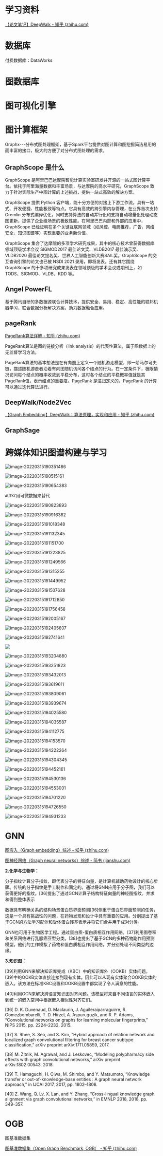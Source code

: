 # 学习资料

[【论文笔记】DeepWalk - 知乎 (zhihu.com)](https://zhuanlan.zhihu.com/p/45167021)

# 数据库

付费数据库：DataWorks





# 图数据库







# 图可视化引擎









# 图计算框架

Graphx---分布式图处理框架，基于Spark平台提供对图计算和图挖掘简洁易用的而丰富的接口，极大的方便了对分布式图处理的需求。

## GraphScope 是什么

GraphScope 是阿里巴巴达摩院智能计算实验室研发并开源的一站式图计算平台。依托于阿里海量数据和丰富场景，与达摩院的高水平研究，GraphScope 致力于针对实际生产中图计算的上述挑战，提供一站式高效的解决方案。

GraphScope 提供 Python 客户端，能十分方便的对接上下游工作流，具有一站式、开发便捷、性能极致等特点。它具有高效的跨引擎内存管理，在业界首次支持 Gremlin 分布式编译优化，同时支持算法的自动并行化和支持自动增量化处理动态图更新，提供了企业级场景的极致性能。在阿里巴巴内部和外部的应用中，GraphScope 已经证明在多个关键互联网领域（如风控，电商推荐，广告，网络安全，知识图谱等）实现重要的业务新价值。

GraphScope 集合了达摩院的多项学术研究成果，其中的核心技术曾获得数据库领域顶级学术会议 SIGMOD2017 最佳论文奖、VLDB2017 最佳演示奖、VLDB2020 最佳论文提名奖、世界人工智能创新大赛SAIL奖。GraphScope 的交互查询引擎的论文也已被 NSDI 2021 录用，即将发表。还有其它围绕 GraphScope 的十多项研究成果发表在领域顶级的学术会议或期刊上，如 TODS、SIGMOD、VLDB、KDD 等。



## Angel PowerFL

基于腾讯自研的多数据源联合计算技术，提供安全、易用、稳定、高性能的联邦机器学习、联合数据分析解决方案，助力数据融合应用。



## pageRank

[PageRank算法详解 - 知乎 (zhihu.com)](https://zhuanlan.zhihu.com/p/137561088) 

PageRank算法是图的链接分析（link analysis）的代表性算法，属于图数据上的无监督学习方法。

PageRank算法的基本想法是在有向图上定义一个随机游走模型，即一阶马尔可夫链，描述随机游走者沿着有向图随机访问各个结点的行为。在一定条件下，极限情况访问每个结点的概率收敛到平稳分布，这时各个结点的平稳概率值就是其PageRank值，表示结点的重要度。PageRank 是递归定义的，PageRank 的计算可以通过迭代算法进行。



## DeepWalk/Node2Vec

[【Graph Embedding】DeepWalk：算法原理，实现和应用 - 知乎 (zhihu.com)](https://zhuanlan.zhihu.com/p/56380812)



## GraphSage





# 跨媒体知识图谱构建与学习



![image-20220315190351486](E:\Document\Typora\img\image-20220315190351486.png)

![image-20220315190515161](E:\Document\Typora\img\image-20220315190515161.png)

![image-20220315190654383](E:\Document\Typora\img\image-20220315190654383.png)

`AUTKC`用可微数据来替代





![image-20220315190823893](E:\Document\Typora\img\image-20220315190823893.png)



![image-20220315190916382](E:\Document\Typora\img\image-20220315190916382.png)



![image-20220315191018348](E:\Document\Typora\img\image-20220315191018348.png)

![image-20220315191132345](E:\Document\Typora\img\image-20220315191132345.png)

![image-20220315191151700](E:\Document\Typora\img\image-20220315191151700.png)

![image-20220315191223825](E:\Document\Typora\img\image-20220315191223825.png)

![image-20220315191249566](E:\Document\Typora\img\image-20220315191249566.png)

![image-20220315191315255](E:\Document\Typora\img\image-20220315191315255.png)

![image-20220315191449952](E:\Document\Typora\img\image-20220315191449952.png)

![image-20220315191507628](E:\Document\Typora\img\image-20220315191507628.png)

![image-20220315191712850](E:\Document\Typora\img\image-20220315191712850.png)

![image-20220315191756458](E:\Document\Typora\img\image-20220315191756458.png)

![image-20220315192005167](E:\Document\Typora\img\image-20220315192005167.png)

![image-20220315192405607](E:\Document\Typora\img\image-20220315192405607.png)

![image-20220315192741641](E:\Document\Typora\img\image-20220315192741641.png)

![](E:\Document\Typora\img\image-20220315192921071.png)

![image-20220315193204880](E:\Document\Typora\img\image-20220315193204880.png)

![image-20220315193251823](E:\Document\Typora\img\image-20220315193251823.png)

![image-20220315193432013](E:\Document\Typora\img\image-20220315193432013.png)

![image-20220315193619611](E:\Document\Typora\img\image-20220315193619611.png)

![image-20220315193809061](E:\Document\Typora\img\image-20220315193809061.png)

![image-20220315193939674](E:\Document\Typora\img\image-20220315193939674.png)

![image-20220315194025580](E:\Document\Typora\img\image-20220315194025580.png)

![image-20220315194035587](E:\Document\Typora\img\image-20220315194035587.png)

![image-20220315194112775](E:\Document\Typora\img\image-20220315194112775.png)

![image-20220315194153570](E:\Document\Typora\img\image-20220315194153570.png)

![image-20220315194222264](E:\Document\Typora\img\image-20220315194222264.png)

![image-20220315194304345](E:\Document\Typora\img\image-20220315194304345.png)

![image-20220315194452161](E:\Document\Typora\img\image-20220315194452161.png)

![image-20220315194530136](E:\Document\Typora\img\image-20220315194530136.png)

![image-20220315194553001](E:\Document\Typora\img\image-20220315194553001.png)

![image-20220315194701220](E:\Document\Typora\img\image-20220315194701220.png)

![image-20220315194726550](E:\Document\Typora\img\image-20220315194726550.png)

![image-20220315194931233](E:\Document\Typora\img\image-20220315194931233.png)















# GNN

[图嵌入（Graph embedding）综述 - 知乎 (zhihu.com)](https://zhuanlan.zhihu.com/p/62629465)

[图神经网络（Graph neural networks）综述 - 简书 (jianshu.com)](https://www.jianshu.com/p/3a11faa9c8cb)

**2.化学与生物学：**

分子指纹计算分子指纹，即代表分子的特征向量，是计算机辅助药物设计的核心步骤。传统的分子指纹是手工制作和固定的。通过将GNN应用于分子图，我们可以获得更好的指纹。[36]提出了通过GCN计算子结构特征向量的神经图指纹，并求和得到整体表示

数据具有明确关系的结构场景蛋白质界面预测[36]侧重于蛋白质界面预测的任务，这是一个具有挑战性的问题，在药物发现和设计中具有重要的应用。分别提出了基于GCN的方法学习配体和受体蛋白残基表示并将它们合并用于成对分类。

GNN也可用于生物医学工程。通过蛋白质-蛋白质相互作用网络，[37]利用图卷积和关系网络进行乳腺癌亚型分类。[38]也提出了基于GCN的多种药物副作用预测模型。他们的工作模拟了药物和蛋白质相互作用网络，并分别处理不同类型的边缘。

**3.知识图：**

[39]利用GNN来解决知识库完成（KBC）中的知识库外（OOKB）实体问题。 [39]中的OOKB实体直接连接到现有实体，因此可以从现有实体聚合OOKB实体的嵌入。该方法在标准KBC设置和OOKB设置中都实现了令人满意的性能。

[40]利用GCN来解决跨语言知识图对齐问题。该模型将来自不同语言的实体嵌入到统一的嵌入空间中根据嵌入相似性对齐它们。

[36] D. K. Duvenaud, D. Maclaurin, J. Aguileraiparraguirre, R. Gomezbombarelli, T. D. Hirzel, A. Aspuruguzik, and R. P. Adams, “Convolutional networks on graphs for learning molecular fingerprints,” NIPS 2015, pp. 2224–2232, 2015.

[37] S. Rhee, S. Seo, and S. Kim, “Hybrid approach of relation network and localized graph convolutional filtering for breast cancer subtype classification,” arXiv preprint arXiv:1711.05859, 2017.

[38] M. Zitnik, M. Agrawal, and J. Leskovec, “Modeling polypharmacy side effects with graph convolutional networks,” arXiv preprint arXiv:1802.00543, 2018.

[39] T. Hamaguchi, H. Oiwa, M. Shimbo, and Y. Matsumoto, “Knowledge transfer or out-of-knowledge-base entities : A graph neural network approach,” in IJCAI 2017, 2017, pp. 1802–1808.

[40] Z. Wang, Q. Lv, X. Lan, and Y. Zhang, “Cross-lingual knowledge graph alignment via graph convolutional networks,” in EMNLP 2018, 2018, pp. 349–357.



# OGB

图基准数据集

[图基准数据集（Open Graph Benchmark, OGB） - 知乎 (zhihu.com)](https://zhuanlan.zhihu.com/p/358995864)